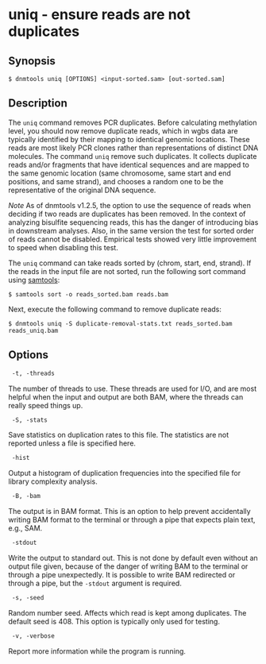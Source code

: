 # uniq - ensure reads are not duplicates

## Synopsis
```shell
$ dnmtools uniq [OPTIONS] <input-sorted.sam> [out-sorted.sam]
```

## Description

The `uniq` command removes PCR duplicates. Before calculating
methylation level, you should now remove duplicate reads, which in
wgbs data are typically identified by their mapping to identical
genomic locations. These reads are most likely PCR clones rather than
representations of distinct DNA molecules. The command `uniq` remove
such duplicates. It collects duplicate reads and/or fragments that
have identical sequences and are mapped to the same genomic location
(same chromosome, same start and end positions, and same strand), and
chooses a random one to be the representative of the original DNA
sequence.

*Note* As of dnmtools v1.2.5, the option to use the sequence of reads
when deciding if two reads are duplicates has been removed. In the
context of analyzing bisulfite sequencing reads, this has the danger
of introducing bias in downstream analyses. Also, in the same version
the test for sorted order of reads cannot be disabled. Empirical tests
showed very little improvement to speed when disabling this test.

The `uniq` command can take reads sorted by (chrom, start, end,
strand). If the reads in the input file are not sorted, run the
following sort command using [samtools](https://samtools.github.io):

```shell
$ samtools sort -o reads_sorted.bam reads.bam
```

Next, execute the following command to remove duplicate reads:

```shell
$ dnmtools uniq -S duplicate-removal-stats.txt reads_sorted.bam reads_uniq.bam
```

## Options

```txt
 -t, -threads
```
The number of threads to use. These threads are used for I/O, and are
most helpful when the input and output are both BAM, where the threads
can really speed things up.

```txt
 -S, -stats
```
Save statistics on duplication rates to this file. The statistics are not
reported unless a file is specified here.

```txt
 -hist
```
Output a histogram of duplication frequencies into the specified file
for library complexity analysis.

```txt
 -B, -bam
```
The output is in BAM format. This is an option to help prevent
accidentally writing BAM format to the terminal or through a pipe that
expects plain text, e.g., SAM.

```txt
 -stdout
```
Write the output to standard out. This is not done by default even
without an output file given, because of the danger of writing BAM to
the terminal or through a pipe unexpectedly. It is possible to write
BAM redirected or through a pipe, but the `-stdout` argument is
required.

```txt
 -s, -seed
```
Random number seed. Affects which read is kept among duplicates. The
default seed is 408. This option is typically only used for testing.

```txt
 -v, -verbose
```
Report more information while the program is running.
